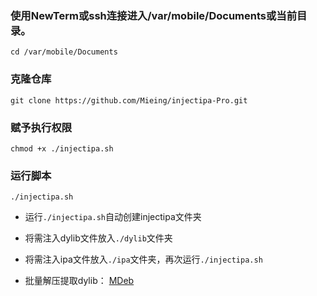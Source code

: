 ### 使用NewTerm或ssh连接进入/var/mobile/Documents或当前目录。
```
cd /var/mobile/Documents
```

### 克隆仓库
```
git clone https://github.com/Mieing/injectipa-Pro.git
```
### 赋予执行权限
```
chmod +x ./injectipa.sh
```

### 运行脚本
```
./injectipa.sh
```

- 运行```./injectipa.sh```自动创建injectipa文件夹

- 将需注入dylib文件放入```./dylib```文件夹

- 将需注入ipa文件放入```./ipa```文件夹，再次运行```./injectipa.sh```

- 批量解压提取dylib： [MDeb](https://github.com/Mieing/MDeb)
